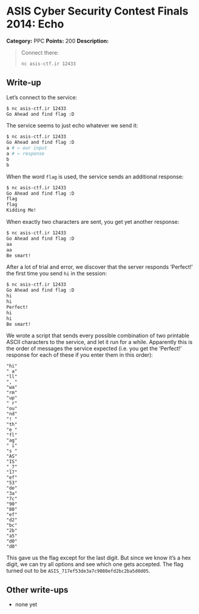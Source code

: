# ASIS Cyber Security Contest Finals 2014: Echo

**Category:** PPC
**Points:** 200
**Description:**

> Connect there:
>
> ```bash
> nc asis-ctf.ir 12433
> ```

## Write-up

Let’s connect to the service:

```bash
$ nc asis-ctf.ir 12433
Go Ahead and find flag :D
```

The service seems to just echo whatever we send it:

```bash
$ nc asis-ctf.ir 12433
Go Ahead and find flag :D
a # ← our input
a # ← response
b
b
```

When the word `flag` is used, the service sends an additional response:

```bash
$ nc asis-ctf.ir 12433
Go Ahead and find flag :D
flag
flag
Kidding Me!
```

When exactly two characters are sent, you get yet another response:

```bash
$ nc asis-ctf.ir 12433
Go Ahead and find flag :D
aa
aa
Be smart!
```

After a lot of trial and error, we discover that the server responds ‘Perfect!’ the first time you send `hi` in the session:

```bash
$ nc asis-ctf.ir 12433
Go Ahead and find flag :D
hi
hi
Perfect!
hi
hi
Be smart!
```

We wrote a script that sends every possible combination of two printable ASCII characters to the service, and let it run for a while. Apparently this is the order of messages the service expected (i.e. you get the ‘Perfect!’ response for each of these if you enter them in this order):

```
"hi"
" a"
"ll"
", "
"wa"
"rm"
"up"
" r"
"ou"
"nd"
"! "
"th"
"e "
"fl"
"ag"
" i"
"s "
"AS"
"IS"
"_7"
"17"
"ef"
"53"
"de"
"3a"
"7c"
"90"
"80"
"ef"
"d2"
"bc"
"2b"
"a5"
"d0"
"d0"
```

This gave us the flag except for the last digit. But since we know it’s a hex digit, we can try all options and see which one gets accepted. The flag turned out to be `ASIS_717ef53de3a7c9080efd2bc2ba5d0d05`.

## Other write-ups

* none yet
